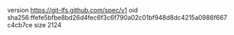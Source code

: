 version https://git-lfs.github.com/spec/v1
oid sha256:ffefe5bfbe8bd26d4fec6f3c6f790a02c01bf948d8dc4215a0986f667c4cb7ce
size 2124
